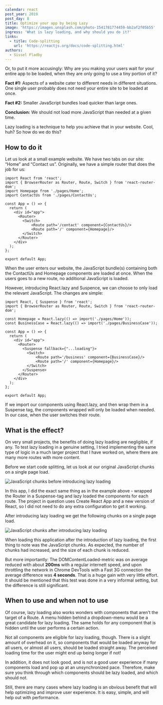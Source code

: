 ```yaml
---
calendar: react
post_year: 2019
post_day: 8
title: Optimize your app by being Lazy
image: 'https://images.unsplash.com/photo-1541781774459-bb2af2f05b55'
ingress: 'What is lazy loading, and why should you do it?'
links:
  - title: Code-splitting
    url: 'https://reactjs.org/docs/code-splitting.html'
authors:
  - Sissel Fladby
---
```

Or, to put it more accusingly: Why are you making your users wait for your entire app to be loaded, when they are only going to use a tiny portion of it?

**Fact #1:** Aspects of a website cater to different needs in different situations. One single user probably does not need your entire site to be loaded at once.

**Fact #2:** Smaller JavaScript bundles load quicker than large ones. 

**Conclusion:** We should not load more JavaScript than needed at a given time.

Lazy loading is a technique to help you achieve that in your website.
 Cool, huh? So how do we do this?

## How to do it

Let us look at a small example website. We have two tabs on our site: “Home” and “Contact us”. Originally, we have a simple router that does the job for us:

```
import React from 'react';
import { BrowserRouter as Router, Route, Switch } from 'react-router-dom';
import Homepage from './pages/Home';
import ContactUs from './pages/ContactUs';

const App = () => {
  return (
    <div id="app">
      <Router>
        <Switch>
            <Route path='/contact' component={ContactUs}/>
            <Route path='/' component={Homepage}/>
        </Switch>
      </Router>
    </div>
  );
};

export default App;
```

When the user enters our website, the JavaScript bundle(s) containing both the ContactUs and Homepage components are loaded at once. When the users goes to a new route, no additional JavaScript is loaded.

However, introducing React.lazy and Suspence, we can choose to only load the relevant JavaScript. The changes are simple:

```
import React, { Suspense } from 'react';
import { BrowserRouter as Router, Route, Switch } from 'react-router-dom';

const Homepage = React.lazy(() => import('./pages/Home'));
const BusinessCase = React.lazy(() => import('./pages/BusinessCase'));

const App = () => {
  return (
    <div id="app">
      <Router>
        <Suspense fallback={"...loading"}>
          <Switch>
              <Route path='/business' component={BusinessCase}/>
              <Route path='/' component={Homepage}/>
          </Switch>
        </Suspense>
      </Router>
    </div>
  );
};

export default App;
```

If we import our components using React.lazy, and then wrap them in a Suspense tag, the components wrapped will only be loaded when needed. In our case, when the user switches their route.

## What is the effect?

On very small projects, the benefits of doing lazy loading are negligible, if any. To test lazy loading in a genuine setting, I tried implementing the same type of logic in a much larger project that I have worked on, where there are many more routes with more content.
 

Before we start code splitting, let us look at our original JavaScript chunks on a single page load.


![JavaScript chunks before introducing lazy loading](https://i.ibb.co/6Ddy71v/Screenshot-from-2019-12-03-21-03-02.png)

In this app, I did the exact same thing as in the example above - wrapped the Router in a Suspense-tag and lazy loaded the components for each route. The project in question uses Create React App and a new version of React, so I did not need to do any extra configuration to get it working. 

After introducing lazy loading we get the following chunks on a single page load.

![JavaScript chunks after introducing lazy loading](https://i.ibb.co/9VypzJS/Screenshot-from-2019-12-03-21-03-34.png)

When loading this application after the introduction of lazy loading, the first thing to note was the JavaScript chunks. As expected, the number of chunks had increased, and the size of each chunk is reduced.

But more importantly: The DOMContentLoaded-metric was on average reduced with about **200ms** with a regular internett speed, and upon throttling the network in Chrome DevTools with a Fast 3G connection the average difference was **4 seconds**. That is a huge gain with very little effort. It should be mentioned that this test was done in a very informal setting, but the difference is still significant.

## When to use and when not to use

Of course, lazy loading also works wonders with components that aren't the target of a Route. A menu hidden behind a dropdown-menu would be a great candidate for lazy loading. The same holds for any component that is hidden until the user performs a certain action.

Not all components are eligible for lazy loading, though. There is a slight amount of overhead on it, so components that would be loaded anyway for all users, or almost all users, should be loaded straight away. The perceived loading time for the user might end up being longer if not!

In addition, it does not look good, and is not a good user experience if many components load and pop up at an unsynchronized pace. Therefore, make sure you think through which components should be lazy loaded, and which should not. 

Still, there are many cases where lazy loading is an obvious benefit that will help optimizing and improve user experience. It is easy, simple, and will help out with performance.
